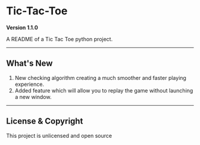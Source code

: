 # Tic-Tac-Toe

**Version 1.1.0**

A README of a Tic Tac Toe python project.

---

## What's New

1. New checking algorithm creating a much smoother
   and faster playing experience.
2. Added feature which will allow you to replay
   the game without launching a new window.
   
---

## License & Copyright

This project is unlicensed and open source
